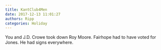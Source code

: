 ```yaml
---
title: KantClub4Men
date: 2017-12-13 11:01:27
authors: Ripp
categories: Holiday
---
```


 You and J.D. Crowe took down Roy Moore. Fairhope had to have voted for Jones. He had signs everywhere.